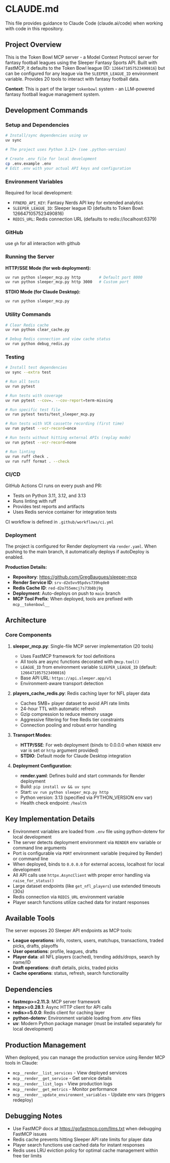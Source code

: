 # CLAUDE.md

This file provides guidance to Claude Code (claude.ai/code) when working with code in this repository.

## Project Overview

This is the Token Bowl MCP server - a Model Context Protocol server for fantasy football leagues using the Sleeper Fantasy Sports API. Built with FastMCP, it defaults to the Token Bowl league (ID: `1266471057523490816`) but can be configured for any league via the `SLEEPER_LEAGUE_ID` environment variable. Provides 20 tools to interact with fantasy football data.

**Context**: This is part of the larger `tokenbowl` system - an LLM-powered fantasy football league management system. 

## Development Commands

### Setup and Dependencies
```bash
# Install/sync dependencies using uv
uv sync

# The project uses Python 3.12+ (see .python-version)

# Create .env file for local development
cp .env.example .env
# Edit .env with your actual API keys and configuration
```

### Environment Variables
Required for local development:
- `FFNERD_API_KEY`: Fantasy Nerds API key for extended analytics
- `SLEEPER_LEAGUE_ID`: Sleeper league ID (defaults to Token Bowl: 1266471057523490816)
- `REDIS_URL`: Redis connection URL (defaults to redis://localhost:6379)

### GitHub
use `gh` for all interaction with github


### Running the Server

**HTTP/SSE Mode (for web deployment):**
```bash
uv run python sleeper_mcp.py http        # Default port 8000
uv run python sleeper_mcp.py http 3000   # Custom port
```

**STDIO Mode (for Claude Desktop):**
```bash
uv run python sleeper_mcp.py
```

### Utility Commands
```bash
# Clear Redis cache
uv run python clear_cache.py

# Debug Redis connection and view cache status
uv run python debug_redis.py
```

### Testing
```bash
# Install test dependencies
uv sync --extra test

# Run all tests
uv run pytest

# Run tests with coverage
uv run pytest --cov=. --cov-report=term-missing

# Run specific test file
uv run pytest tests/test_sleeper_mcp.py

# Run tests with VCR cassette recording (first time)
uv run pytest --vcr-record=once

# Run tests without hitting external APIs (replay mode)
uv run pytest --vcr-record=none

# Run linting
uv run ruff check .
uv run ruff format . --check
```

### CI/CD

GitHub Actions CI runs on every push and PR:
- Tests on Python 3.11, 3.12, and 3.13
- Runs linting with ruff
- Provides test reports and artifacts
- Uses Redis service container for integration tests

CI workflow is defined in `.github/workflows/ci.yml`

### Deployment

The project is configured for Render deployment via `render.yaml`. When pushing to the main branch, it automatically deploys if autoDeploy is enabled.

**Production Details:**
- **Repository**: https://github.com/GregBaugues/sleeper-mcp
- **Render Service ID**: `srv-d2o5vv95pdvs739hqde0`
- **Redis Cache ID**: `red-d2o755emcj7s73b8bj9g`
- **Deployment**: Auto-deploys on push to `main` branch
- **MCP Tool Prefix**: When deployed, tools are prefixed with `mcp__tokenbowl__`

## Architecture

### Core Components

1. **sleeper_mcp.py**: Single-file MCP server implementation (20 tools)
   - Uses FastMCP framework for tool definitions
   - All tools are async functions decorated with `@mcp.tool()`
   - `LEAGUE_ID` from environment variable `SLEEPER_LEAGUE_ID` (default: `1266471057523490816`)
   - Base API URL: `https://api.sleeper.app/v1`
   - Environment-aware transport detection

2. **players_cache_redis.py**: Redis caching layer for NFL player data
   - Caches 5MB+ player dataset to avoid API rate limits
   - 24-hour TTL with automatic refresh
   - Gzip compression to reduce memory usage
   - Aggressive filtering for free Redis tier constraints
   - Connection pooling and robust error handling

3. **Transport Modes**:
   - **HTTP/SSE**: For web deployment (binds to 0.0.0.0 when `RENDER` env var is set or `http` argument provided)
   - **STDIO**: Default mode for Claude Desktop integration

4. **Deployment Configuration**:
   - **render.yaml**: Defines build and start commands for Render deployment
   - Build: `pip install uv && uv sync`
   - Start: `uv run python sleeper_mcp.py http`
   - Python version: 3.13 (specified via PYTHON_VERSION env var)
   - Health check endpoint: `/health`

## Key Implementation Details

- Environment variables are loaded from `.env` file using python-dotenv for local development
- The server detects deployment environment via `RENDER` env variable or command line arguments
- Port is configurable via `PORT` environment variable (required by Render) or command line
- When deployed, binds to `0.0.0.0` for external access, localhost for local development
- All API calls use `httpx.AsyncClient` with proper error handling via `raise_for_status()`
- Large dataset endpoints (like `get_nfl_players`) use extended timeouts (30s)
- Redis connection via `REDIS_URL` environment variable
- Player search functions utilize cached data for instant responses

## Available Tools

The server exposes 20 Sleeper API endpoints as MCP tools:
- **League operations**: info, rosters, users, matchups, transactions, traded picks, drafts, playoffs
- **User operations**: profile, leagues, drafts
- **Player data**: all NFL players (cached), trending adds/drops, search by name/ID
- **Draft operations**: draft details, picks, traded picks
- **Cache operations**: status, refresh, search functionality

## Dependencies

- **fastmcp>=2.11.3**: MCP server framework
- **httpx>=0.28.1**: Async HTTP client for API calls
- **redis>=5.0.0**: Redis client for caching layer
- **python-dotenv**: Environment variable loading from .env files
- **uv**: Modern Python package manager (must be installed separately for local development)

## Production Management

When deployed, you can manage the production service using Render MCP tools in Claude:
- `mcp__render__list_services` - View deployed services
- `mcp__render__get_service` - Get service details
- `mcp__render__list_logs` - View production logs
- `mcp__render__get_metrics` - Monitor performance
- `mcp__render__update_environment_variables` - Update env vars (triggers redeploy)

## Debugging Notes

- Use FastMCP docs at https://gofastmcp.com/llms.txt when debugging FastMCP issues
- Redis cache prevents hitting Sleeper API rate limits for player data
- Player search functions use cached data for instant responses
- Redis uses LRU eviction policy for optimal cache management within free tier limits